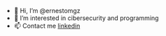 - 👋 Hi, I’m @ernestomgz
- 👀 I’m interested in cibersecurity and programming
- 📫 Contact me [linkedin](https://es.linkedin.com/in/ernesto-mart%C3%ADnez-g%C3%B3mez-910124249)

<!---
ernestomgz/ernestomgz is a ✨ special ✨ repository because its `README.md` (this file) appears on your GitHub profile.
You can click the Preview link to take a look at your changes.
--->
